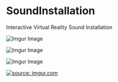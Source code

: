 # SoundInstallation

Interactive Virtual Reality Sound Installation

![Imgur Image](https://i.imgur.com/34uWSIT.jpg)

![Imgur Image](https://i.imgur.com/JIXkXfm.jpg?1)

![Imgur Image](https://i.imgur.com/cDBK98H.jpg)

<a href="https://imgur.com/9tX7xKr"><img src="https://i.imgur.com/9tX7xKr.mp4" title="source: imgur.com" /></a>


